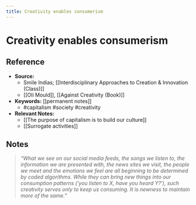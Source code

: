 ```yaml
---
title: Creativity enables consumerism
---
```

# Creativity enables consumerism

## Reference
- **Source:** 
	- Smile Indias; [[Interdisciplinary Approaches to Creation & Innovation (Class)]]
	- [[Oli Mould]], [[Against Creativity (Book)]]
- **Keywords:** [[permanent notes]]
	- #capitalism #society #creativity
- **Relevant Notes:**
	- [[The purpose of capitalism is to build our culture]]
	- [[Surrogate activities]]
## Notes
> _“What we see on our social media feeds, the songs we listen to, the information we are presented with, the news sites we visit, the people we meet and the emotions we feel are all beginning to be determined by coded algorithms. While they can bring new things into our consumption patterns (‘you listen to X, have you heard Y?’), such creativity serves only to keep us consuming. It is newness to maintain more of the same.”_